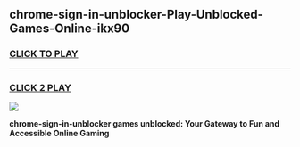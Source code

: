 
## chrome-sign-in-unblocker-Play-Unblocked-Games-Online-ikx90
<h3>
<a href="https://premium76.site?title=chrome-sign-in-unblocker&ref=25A">CLICK TO PLAY</a></h3>
<hr>

<h3>
<a href="https://premium76.site?title=chrome-sign-in-unblocker&ref=25A">CLICK 2 PLAY</a>
  
</h3>

<a href="https://premium76.site?title=chrome-sign-in-unblocker&ref=25A"><img src="https://clearcache.store/games.png"></a>


**chrome-sign-in-unblocker games unblocked: Your Gateway to Fun and Accessible Online Gaming**
